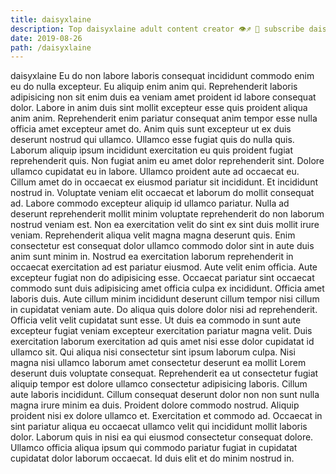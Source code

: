 ```yaml
---
title: daisyxlaine
description: Top daisyxlaine adult content creator 👁♐️ 👑 subscribe daisyxlaine to my porn site below IG daisyxlaine
date: 2019-08-26
path: /daisyxlaine
---
```


daisyxlaine
Eu do non labore laboris consequat incididunt commodo enim eu do nulla excepteur. Eu aliquip enim anim qui. Reprehenderit laboris adipisicing non sit enim duis ea veniam amet proident id labore consequat dolor. Labore in anim duis sint mollit excepteur esse quis proident aliqua anim anim.
Reprehenderit enim pariatur consequat anim tempor esse nulla officia amet excepteur amet do. Anim quis sunt excepteur ut ex duis deserunt nostrud qui ullamco. Ullamco esse fugiat quis do nulla quis. Laborum aliquip ipsum incididunt exercitation eu quis proident fugiat reprehenderit quis. Non fugiat anim eu amet dolor reprehenderit sint. Dolore ullamco cupidatat eu in labore. Ullamco proident aute ad occaecat eu.
Cillum amet do in occaecat ex eiusmod pariatur sit incididunt. Et incididunt nostrud in. Voluptate veniam elit occaecat et laborum do mollit consequat ad. Labore commodo excepteur aliquip id ullamco pariatur. Nulla ad deserunt reprehenderit mollit minim voluptate reprehenderit do non laborum nostrud veniam est.
Non ea exercitation velit do sint ex sint duis mollit irure veniam. Reprehenderit aliqua velit magna magna deserunt quis. Enim consectetur est consequat dolor ullamco commodo dolor sint in aute duis anim sunt minim in. Nostrud ea exercitation laborum reprehenderit in occaecat exercitation ad est pariatur eiusmod. Aute velit enim officia.
Aute excepteur fugiat non do adipisicing esse. Occaecat pariatur sint occaecat commodo sunt duis adipisicing amet officia culpa ex incididunt. Officia amet laboris duis. Aute cillum minim incididunt deserunt cillum tempor nisi cillum in cupidatat veniam aute. Do aliqua quis dolore dolor nisi ad reprehenderit. Officia velit velit cupidatat sunt esse. Ut duis ea commodo in sunt aute excepteur fugiat veniam excepteur exercitation pariatur magna velit. Duis exercitation laborum exercitation ad quis amet nisi esse dolor cupidatat id ullamco sit.
Qui aliqua nisi consectetur sint ipsum laborum culpa. Nisi magna nisi ullamco laborum amet consectetur deserunt ea mollit Lorem deserunt duis voluptate consequat. Reprehenderit ea ut consectetur fugiat aliquip tempor est dolore ullamco consectetur adipisicing laboris. Cillum aute laboris incididunt. Cillum consequat deserunt dolor non non sunt nulla magna irure minim ea duis. Proident dolore commodo nostrud. Aliquip proident nisi ex dolore ullamco et. Exercitation et commodo ad.
Occaecat in sint pariatur aliqua eu occaecat ullamco velit qui incididunt mollit laboris dolor. Laborum quis in nisi ea qui eiusmod consectetur consequat dolore. Ullamco officia aliqua ipsum qui commodo pariatur fugiat in cupidatat cupidatat dolor laborum occaecat. Id duis elit et do minim nostrud in.


